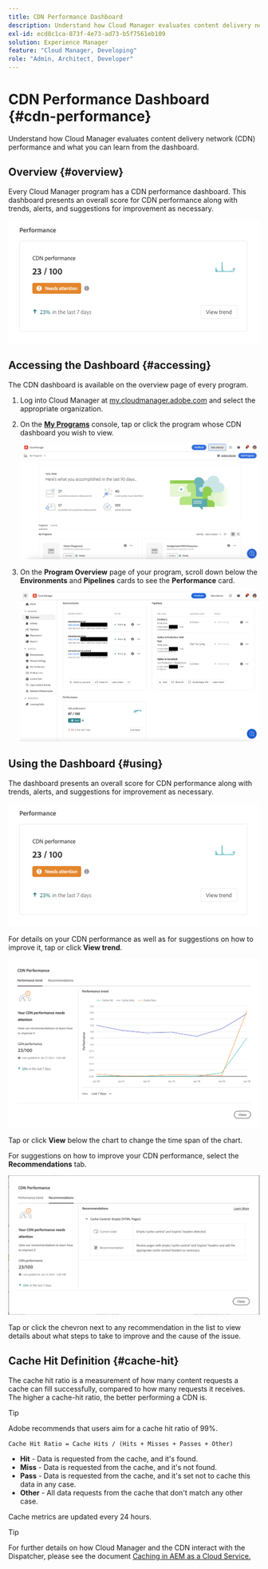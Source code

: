 ```yaml
---
title: CDN Performance Dashboard
description: Understand how Cloud Manager evaluates content delivery network (CDN) performance and what you can learn from the dashboard.
exl-id: ecd8c1ca-873f-4e73-ad73-b5f7561eb109
solution: Experience Manager
feature: "Cloud Manager, Developing"
role: "Admin, Architect, Developer"
---
```

# CDN Performance Dashboard {#cdn-performance}

Understand how Cloud Manager evaluates content delivery network (CDN) performance and what you can learn from the dashboard.

## Overview {#overview}

Every Cloud Manager program has a CDN performance dashboard. This dashboard presents an overall score for CDN performance along with trends, alerts, and suggestions for improvement as necessary.

![CDN performance dashboard](assets/cdn-performance-dashboard.png)

## Accessing the Dashboard {#accessing}

The CDN dashboard is available on the overview page of every program.

1. Log into Cloud Manager at [my.cloudmanager.adobe.com](https://my.cloudmanager.adobe.com/) and select the appropriate organization.

1. On the **[My Programs](/help/implementing/cloud-manager/navigation.md#my-programs)** console, tap or click the program whose CDN dashboard you wish to view.

   ![My programs page](assets/my-programs.png)

1. On the **Program Overview** page of your program, scroll down below the **Environments** and **Pipelines** cards to see the **Performance** card.

   ![Performance](assets/cdn-performance-overview.png)

## Using the Dashboard {#using}

The dashboard presents an overall score for CDN performance along with trends, alerts, and suggestions for improvement as necessary.

![CDN performance dashboard](assets/cdn-performance-dashboard.png)

For details on your CDN performance as well as for suggestions on how to improve it, tap or click **View trend**.

![Performance trend](assets/cdn-performance-trend.png)

Tap or click **View** below the chart to change the time span of the chart.

For suggestions on how to improve your CDN performance, select the **Recommendations** tab.

![CDN recommendations](assets/cdn-performance-recommendations.png)

Tap or click the chevron next to any recommendation in the list to view details about what steps to take to improve and the cause of the issue.

## Cache Hit Definition {#cache-hit}

The cache hit ratio is a measurement of how many content requests a cache can fill successfully, compared to how many requests it receives. The higher a cache-hit ratio, the better performing a CDN is.

>[!TIP]
>
>Adobe recommends that users aim for a cache hit ratio of 99%. 

```text
Cache Hit Ratio = Cache Hits / (Hits + Misses + Passes + Other)
```

* **Hit** - Data is requested from the cache, and it's found.
* **Miss** - Data is requested from the cache, and it's not found.
* **Pass** - Data is requested from the cache, and it's set not to cache this data in any case.
* **Other** - All data requests from the cache that don't match any other case.

Cache metrics are updated every 24 hours.

>[!TIP]
>
>For further details on how Cloud Manager and the CDN interact with the Dispatcher, please see the document [Caching in AEM as a Cloud Service.](/help/implementing/dispatcher/caching.md)

